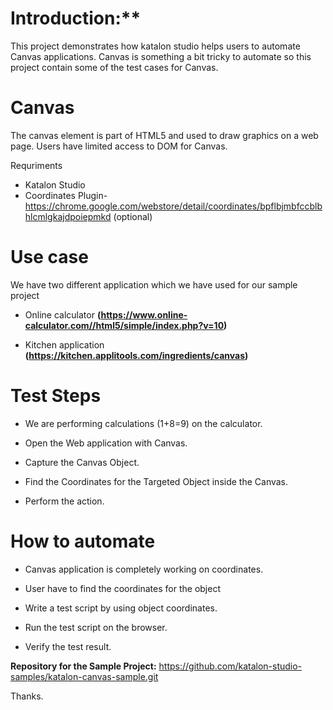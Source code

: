 

# Introduction:**

This project demonstrates how katalon studio helps users to automate Canvas applications. Canvas is something a bit tricky to automate so this project contain some of the test cases for Canvas.

# Canvas

The canvas element is part of HTML5 and used to draw graphics on a web page. Users have limited access to DOM for Canvas.

Requriments

* Katalon Studio
* Coordinates Plugin- https://chrome.google.com/webstore/detail/coordinates/bpflbjmbfccblbhlcmlgkajdpoiepmkd (optional)

# Use case
We have two different application which we have used for our sample project

* Online calculator **(https://www.online-calculator.com//html5/simple/index.php?v=10)**

* Kitchen application **(https://kitchen.applitools.com/ingredients/canvas)**

# Test Steps

* We are performing calculations (1+8=9) on the calculator.

* Open the Web application with Canvas.

* Capture the Canvas Object.

* Find the Coordinates for the Targeted Object inside the Canvas. 

* Perform the action. 


# How to automate
* Canvas application is completely working on coordinates.

* User have to find the coordinates for the object

* Write a test script by using object coordinates.

* Run the test script on the browser.

* Verify the test result.

**Repository for the Sample Project:**
https://github.com/katalon-studio-samples/katalon-canvas-sample.git

Thanks.
